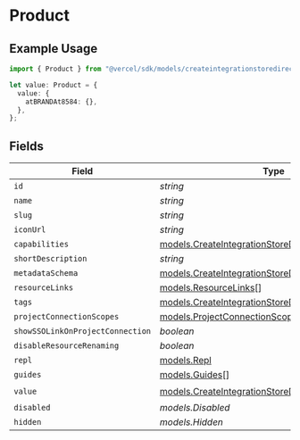 # Product

## Example Usage

```typescript
import { Product } from "@vercel/sdk/models/createintegrationstoredirectop.js";

let value: Product = {
  value: {
    atBRANDAt8584: {},
  },
};
```

## Fields

| Field                                                                                                        | Type                                                                                                         | Required                                                                                                     | Description                                                                                                  |
| ------------------------------------------------------------------------------------------------------------ | ------------------------------------------------------------------------------------------------------------ | ------------------------------------------------------------------------------------------------------------ | ------------------------------------------------------------------------------------------------------------ |
| `id`                                                                                                         | *string*                                                                                                     | :heavy_minus_sign:                                                                                           | N/A                                                                                                          |
| `name`                                                                                                       | *string*                                                                                                     | :heavy_minus_sign:                                                                                           | N/A                                                                                                          |
| `slug`                                                                                                       | *string*                                                                                                     | :heavy_minus_sign:                                                                                           | N/A                                                                                                          |
| `iconUrl`                                                                                                    | *string*                                                                                                     | :heavy_minus_sign:                                                                                           | N/A                                                                                                          |
| `capabilities`                                                                                               | [models.CreateIntegrationStoreDirectCapabilities](../models/createintegrationstoredirectcapabilities.md)     | :heavy_minus_sign:                                                                                           | N/A                                                                                                          |
| `shortDescription`                                                                                           | *string*                                                                                                     | :heavy_minus_sign:                                                                                           | N/A                                                                                                          |
| `metadataSchema`                                                                                             | [models.CreateIntegrationStoreDirectMetadataSchema](../models/createintegrationstoredirectmetadataschema.md) | :heavy_minus_sign:                                                                                           | N/A                                                                                                          |
| `resourceLinks`                                                                                              | [models.ResourceLinks](../models/resourcelinks.md)[]                                                         | :heavy_minus_sign:                                                                                           | N/A                                                                                                          |
| `tags`                                                                                                       | [models.CreateIntegrationStoreDirectTags](../models/createintegrationstoredirecttags.md)[]                   | :heavy_minus_sign:                                                                                           | N/A                                                                                                          |
| `projectConnectionScopes`                                                                                    | [models.ProjectConnectionScopes](../models/projectconnectionscopes.md)[]                                     | :heavy_minus_sign:                                                                                           | N/A                                                                                                          |
| `showSSOLinkOnProjectConnection`                                                                             | *boolean*                                                                                                    | :heavy_minus_sign:                                                                                           | N/A                                                                                                          |
| `disableResourceRenaming`                                                                                    | *boolean*                                                                                                    | :heavy_minus_sign:                                                                                           | N/A                                                                                                          |
| `repl`                                                                                                       | [models.Repl](../models/repl.md)                                                                             | :heavy_minus_sign:                                                                                           | N/A                                                                                                          |
| `guides`                                                                                                     | [models.Guides](../models/guides.md)[]                                                                       | :heavy_minus_sign:                                                                                           | N/A                                                                                                          |
| `value`                                                                                                      | [models.CreateIntegrationStoreDirectValue](../models/createintegrationstoredirectvalue.md)                   | :heavy_check_mark:                                                                                           | N/A                                                                                                          |
| `disabled`                                                                                                   | *models.Disabled*                                                                                            | :heavy_minus_sign:                                                                                           | N/A                                                                                                          |
| `hidden`                                                                                                     | *models.Hidden*                                                                                              | :heavy_minus_sign:                                                                                           | N/A                                                                                                          |